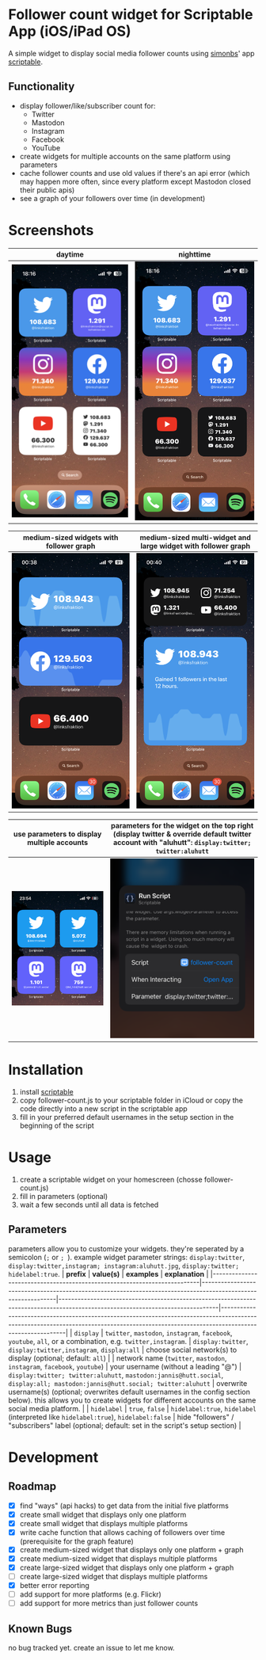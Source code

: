 # Follower count widget for Scriptable App (iOS/iPad OS)
A simple widget to display social media follower counts using [simonbs](https://github.com/simonbs)' app [scriptable](https://scriptable.app).

## Functionality
* display follower/like/subscriber count for:
	* Twitter
	* Mastodon
	* Instagram
	* Facebook
	* YouTube
* create widgets for multiple accounts on the same platform using parameters
* cache follower counts and use old values if there's an api error (which may happen more often, since every platform except Mastodon closed their public apis)
* see a graph of your followers over time (in development)

# Screenshots
| daytime | nighttime |
| ------- | --------- |
| ![Screenshot: small widgets by day](screenshots/widgets_small_daytime.png) | ![Screenshot: small widgets by night](screenshots/widgets_small_nighttime.png) |

| medium-sized widgets with follower graph | medium-sized multi-widget and large widget with follower graph |
| ---------------------------------------- | -------------------------------------------------------------- |
| ![Screenshot: medium-sized widgets with follower graph](screenshots/single_medium_widgets.png) | ![Screenshot: medium-sized multi-widget and large widget with follower graph](screenshots/multiple_medium_and_single_large_widgets.png) |

| use parameters to display multiple accounts | parameters for the widget on the top right (display twitter & override default twitter account with "aluhutt": `display:twitter; twitter:aluhutt` |
| ------------------------------------------- | ---------------------------------- |
| ![Screenshot: multiple small twitter widgets](screenshots/multiple_small_twitter_widgets.png) | ![Screenshot: multiple small twitter widget parameters](screenshots/multiple_small_twitter_widgets_parameters.png) |

# Installation
1. install [scriptable](https://scriptable.app)
2. copy follower-count.js to your scriptable folder in iCloud or copy the code directly into a new script in the scriptable app
3. fill in your preferred default usernames in the setup section in the beginning of the script

# Usage
1. create a scriptable widget on your homescreen (chosse follower-count.js)
2. fill in parameters (optional)
3. wait a few seconds until all data is fetched

## Parameters
parameters allow you to customize your widgets. they're seperated by a semicolon (`;` or `; `).
example widget parameter strings: `display:twitter`, `display:twitter,instagram; instagram:aluhutt.jpg`, `display:twitter; hidelabel:true`.
| **prefix**                                                               | **value(s)**                                                                                                 | **examples**                                                                                                                   | **explanation**                                                                                                                                                                         |
|--------------------------------------------------------------------------|--------------------------------------------------------------------------------------------------------------|--------------------------------------------------------------------------------------------------------------------------------|-----------------------------------------------------------------------------------------------------------------------------------------------------------------------------------------|
| `display` | `twitter`, `mastodon`, `instagram`, `facebook`, `youtube`, `all`, or a combination, e.g. `twitter,instagram`. | `display:twitter`, `display:twitter,instagram`, `display:all` | choose social network(s) to display (optional; default: `all`) |
| network name (`twitter`, `mastodon`, `instagram`, `facebook`, `youtube`) | your username (without a leading "@") | `display:twitter; twitter:aluhutt`, `mastodon:jannis@hutt.social`, `display:all; mastodon:jannis@hutt.social; twitter:aluhutt` | overwrite username(s) (optional; overwrites default usernames in the config section below). this allows you to create widgets for different accounts on the same social media platform. |
| `hidelabel` | `true`, `false` | `hidelabel:true`, `hidelabel` (interpreted like `hidelabel:true`), `hidelabel:false` | hide "followers" / "subscribers" label (optional; default: set in the script's setup section) |

# Development 
## Roadmap
- [x] find "ways" (api hacks) to get data from the initial five platforms
- [x] create small widget that displays only one platform
- [x] create small widget that displays multiple platforms
- [x] write cache function that allows caching of followers over time (prerequisite for the graph feature)
- [x] create medium-sized widget that displays only one platform + graph
- [x] create medium-sized widget that displays multiple platforms
- [x] create large-sized widget that displays only one platform + graph
- [ ] create large-sized widget that displays multiple platforms
- [x] better error reporting
- [ ] add support for more platforms (e.g. Flickr)
- [ ] add support for more metrics than just follower counts

## Known Bugs
no bug tracked yet. create an issue to let me know.
